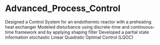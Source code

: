# Advanced_Process_Control
Designed a Control System for an endothermic reactor with a preheating heat exchanger
Modeled disturbance using discrete-time and continuous-time framework and by applying shaping filter
Developed a partial state information stochastic Linear Quadratic Optimal Control (LQOC)
